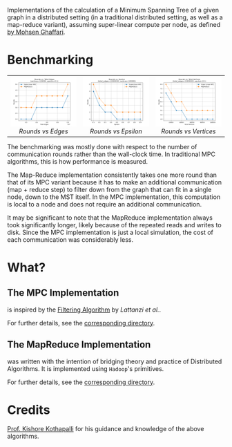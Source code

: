Implementations of the calculation of a Minimum Spanning Tree of a given graph in a distributed setting (in a traditional distributed setting, as well as a map-reduce variant), assuming super-linear compute per node, as defined [by Mohsen Ghaffari](https://people.csail.mit.edu/ghaffari/MPA19/Notes/MPA.pdf). 


# Benchmarking
<table>
  <tr>
    <td style="text-align: center; vertical-align: top; width: 33%;">
      <img src="./static/rounds_vs_edges.png" alt="Rounds vs Edges" style="max-width: 100%; height: auto;">
      <br><em>Rounds vs Edges</em>
    </td>
    <td style="text-align: center; vertical-align: top; width: 33%;">
      <img src="./static/rounds_vs_epsilon.png" alt="Rounds vs Epsilon" style="max-width: 100%; height: auto;">
      <br><em>Rounds vs Epsilon</em>
    </td>
    <td style="text-align: center; vertical-align: top; width: 33%;">
      <img src="./static/rounds_vs_vertices.png" alt="Rounds vs Vertices" style="max-width: 100%; height: auto;">
      <br><em>Rounds vs Vertices</em>
    </td>
  </tr>
</table>

The benchmarking was mostly done with respect to the number of communication rounds rather than the wall-clock time. In traditional MPC algorithms, this is how performance is measured. 

The Map-Reduce implementation consistently takes one more round than that of its MPC variant because it has to make an additional communication (map + reduce step) to filter down from the graph that can fit in a single node, down to the MST itself. In the MPC implementation, this computation is local to a node and does not require an additional communication. 

It may be significant to note that the MapReduce implementation always took significantly longer, likely because of the repeated reads and writes to disk. Since the MPC implementation is just a local simulation, the cost of each communication was considerably less.

# What? 
## The MPC Implementation 
is inspired by the [Filtering Algorithm](./mpc/docs/spaa11-matchings.pdf) by _Lattanzi et al._. 

For further details, see the [corresponding directory](./mpc/). 

## The MapReduce Implementation
was written with the intention of bridging theory and practice of Distributed Algorithms. It is implemented using `Hadoop`'s primitives. 

For further details, see the [corresponding directory](./map-reduce/). 

# Credits 
[Prof. Kishore Kothapalli](https://scholar.google.com/citations?user=fKTjFPIAAAAJ&hl=en) for his guidance and knowledge of the above algorithms. 
